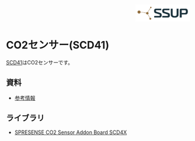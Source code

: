 <div align="right">
<a href="https://developer.sony.com/ja/develop/ssup/"><img src="../../images/SSUPLOGO2.png" width="150"></a>
</div>

# CO2センサー(SCD41)

[SCD41](https://nextstep.official.ec/items/57108630)はCO2センサーです。

## 資料
- [参考情報](docs/SCD41_Summary.pdf)

## ライブラリ
- [SPRESENSE CO2 Sensor Addon Board SCD4X](https://github.com/kaz19610303/SPRESENSE_SCD4X)
